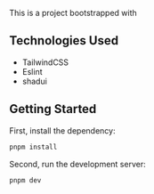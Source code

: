 This is a project bootstrapped with

## Technologies Used

- TailwindCSS
- Eslint
- shadui

## Getting Started

First, install the dependency:

```bash
pnpm install
```

Second, run the development server:

```bash
pnpm dev
```
